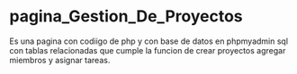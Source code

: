 # pagina_Gestion_De_Proyectos
Es una pagina con codiigo de php y  con base de datos en phpmyadmin sql con tablas relacionadas que cumple la funcion de crear proyectos agregar miembros y asignar tareas.
